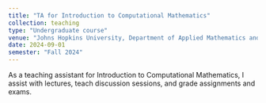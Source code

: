 ```yaml
---
title: "TA for Introduction to Computational Mathematics"
collection: teaching
type: "Undergraduate course"
venue: "Johns Hopkins University, Department of Applied Mathematics and Statistics"
date: 2024-09-01
semester: "Fall 2024"
---
```


As a teaching assistant for Introduction to Computational Mathematics, I assist with lectures, teach discussion sessions, and grade assignments and exams. 
